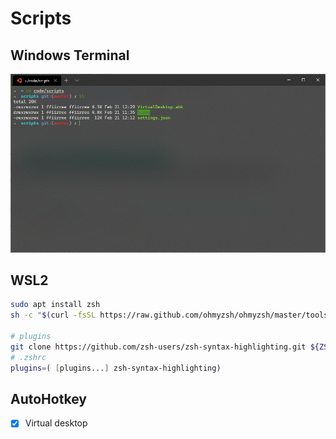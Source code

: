 # Scripts

## Windows Terminal
![terminal](/images/wt.png)

## WSL2

```bash
sudo apt install zsh
sh -c "$(curl -fsSL https://raw.github.com/ohmyzsh/ohmyzsh/master/tools/install.sh)"

# plugins
git clone https://github.com/zsh-users/zsh-syntax-highlighting.git ${ZSH_CUSTOM:-~/.oh-my-zsh/custom}/plugins/zsh-syntax-highlighting
# .zshrc
plugins=( [plugins...] zsh-syntax-highlighting)
```

## AutoHotkey

- [x] Virtual desktop
